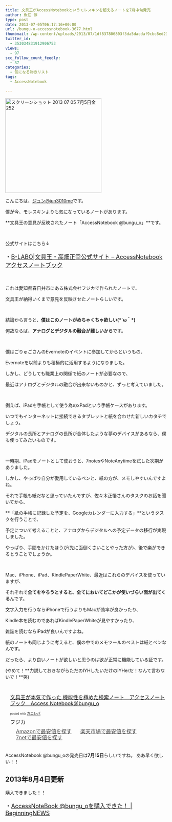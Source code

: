 ```yaml
---
title: 文具王がAccessNotebookというモレスキンを超えるノートを7月中旬発売
author: 魚住 惇
type: post
date: 2013-07-05T06:17:16+00:00
url: /bungu-o-accessnotebook-3677.html
thumbnail: /wp-content/uploads/2013/07/1df837806803f3da5dacdaf9cbc8ed231.png
twitter_id:
  - 353034831912906753
views:
  - 97
scc_follow_count_feedly:
  - 37
categories:
  - 気になる物欲リスト
tags:
  - AccessNotebook

---
```

<img decoding="async" loading="lazy" title="スクリーンショット 2013-07-05 7月5日金252.png" alt="スクリーンショット 2013 07 05 7月5日金252" src="/wp-content/uploads/2013/07/1df837806803f3da5dacdaf9cbc8ed23.png" width="300" height="295" border="0" />

<!--more-->

こんにちは、[ジュン@jun3010me][1]です。

僕が今、モレスキンよりも気になっているノートがあります。

 **文具王の意見が反映されたノート「AccessNotebook @bungu_o」**です。

&nbsp;

公式サイトはこちら↓

<p style="font-size: 18px;">
  ・<a href="http://bungu-o.com/accessnotebook" target="_blank">B-LABO|文具王・高畑正幸公式サイト &#8211; AccessNotebook アクセスノートブック</a>
</p>

&nbsp;

これは愛知県春日井市にある株式会社フジカで作られたノートで、

文具王が納得いくまで意見を反映させたノートらしいです。

&nbsp;

結論から言うと、**僕はこのノートがめちゃくちゃ欲しい(\*´ω｀\*)**

何故ならば、**アナログとデジタルの融合が難しいから**です。

&nbsp;

僕はごりゅごさんのEvernoteのイベントに参加してからというもの、

Evernoteを以前よりも積極的に活用するようになりました。

しかし、どうしても職業上の関係で紙のノートが必要なので、

最近はアナログとデジタルの融合が出来ないものかと、ずっと考えていました。

&nbsp;

例えば、iPadを手帳として使う為のxPadという手帳ケースがあります。

いつでもインターネットに接続できるタブレットと紙を合わせた新しいカタチでしょう。

デジタルの長所とアナログの長所が合体したような夢のデバイスがあるなら、僕も使ってみたいものです。

&nbsp;

一時期、iPadをノートとして使おうと、7notesやNoteAnytimeを試した次期がありました。

しかし、やっぱり自分が愛用しているペンと、紙の方が、メモしやすいんですよね。

それで手帳も紙だなと思っていたんですが、佐々木正悟さんのタスクのお話を聞いてから、

**「紙の手帳に記録した予定を、Googleカレンダーに入力する」**というタスクを行うことで、

予定について考えることと、アナログからデジタルへの予定データの移行が実現しました。

やっぱり、手間をかけたほうが(先に面倒くさいことやった方が)、後で楽ができるとうことでしょうか。

&nbsp;

Mac、iPhone、iPad、KindlePaperWhite、最近はこれらのデバイスを使っていますが、

それぞれで**全てをやろうとすると、全てにおいてどこかが使いづらい面が出てくる**んです。

文字入力を行うならiPhoneで行うよりもMacが効率が良かったり、

Kindle本を読むのであればKindlePaperWhiteが見やすかったり、

雑誌を読むならiPadが良いんですよね。

紙のノートも同じように考えると、僕の中でのメモツールのベストは紙とペンなんです。

だったら、より良いノートが欲しいと思うのは欲が正常に機能している証です。

(やめて！**力説しておきながらただのIYHしたいだけのIYHerだ！なんて言わないで！**笑)

&nbsp;

<div class="kaerebalink-box" style="text-align: left; padding-bottom: 20px; font-size: medium; /zoom: 1; overflow: hidden;">
  <div class="kaerebalink-image" style="float: left; margin: 0 15px 10px 0;">
    <a href="http://www.amazon.co.jp/exec/obidos/ASIN/B00DV9UTEE/jn050191-22/ref=nosim/" target="_blank" rel="nofollow"><img decoding="async" style="border: none;" alt="" src="http://ecx.images-amazon.com/images/I/41sW0J7mt-L._SL160_.jpg" /></a>
  </div>
  <div class="kaerebalink-info" style="line-height: 120%; /zoom: 1; overflow: hidden;">
    <div class="kaerebalink-name" style="margin-bottom: 10px; line-height: 120%;">
      <a href="http://www.amazon.co.jp/exec/obidos/ASIN/B00DV9UTEE/jn050191-22/ref=nosim/" target="_blank" rel="nofollow">文具王が本気で作った 機能性を極めた検索ノート　アクセスノートブック　Access Notebook＠bungu_o</a></p>
      <div class="kaerebalink-powered-date" style="font-size: 8pt; margin-top: 5px; font-family: verdana; line-height: 120%;">
        posted with <a href="http://kaereba.com" target="_blank">カエレバ</a>
      </div>
    </div>
    <div class="kaerebalink-detail" style="margin-bottom: 5px;">
      フジカ
    </div>
    <div class="kaerebalink-link1" style="margin-top: 10px; opacity: .80; filter: alpha(opacity=80);">
      <div class="shoplinkamazon" style="display: inline; margin-right: 5px; background: url('http://img.yomereba.com/simple5.gif') 0 0 no-repeat; padding: 2px 0 2px 18px; white-space: nowrap;">
        <a title="アマゾン" href="http://www.amazon.co.jp/gp/search?keywords=%8C%9F%8D%F5%83m%81%5B%83g%20%83A%83N%83Z%83X%83m%81%5B%83g%83u%83b%83N%20Access%20Notebook%40bungu_o&__mk_ja_JP=%83J%83%5E%83J%83i&tag=jn050191-22" target="_blank" rel="nofollow">Amazonで最安値を探す</a>
      </div>
      <div class="shoplinkrakuten" style="display: inline; margin-right: 5px; background: url('http://img.yomereba.com/simple5.gif') 0 0 no-repeat; padding: 2px 0 2px 18px; white-space: nowrap;">
        <a title="楽天市場" href="http://hb.afl.rakuten.co.jp/hgc/0b392da9.3aef67b4.0b392daa.d09d4b3c/?pc=http%3A%2F%2Fsearch.rakuten.co.jp%2Fsearch%2Fmall%2F%25E6%25A4%259C%25E7%25B4%25A2%25E3%2583%258E%25E3%2583%25BC%25E3%2583%2588%2520%25E3%2582%25A2%25E3%2582%25AF%25E3%2582%25BB%25E3%2582%25B9%25E3%2583%258E%25E3%2583%25BC%25E3%2583%2588%25E3%2583%2596%25E3%2583%2583%25E3%2582%25AF%2520Access%2520Notebook%2540bungu_o%2F-%2Ff.1-p.1-s.2-sf.0-st.A-v.2%3Fx%3D0%26scid%3Daf_ich_link_urltxt%26m%3Dhttp%3A%2F%2Fm.rakuten.co.jp%2F" target="_blank" rel="nofollow">楽天市場で最安値を探す</a>
      </div>
      <div class="shoplinkseven" style="display: inline; margin-right: 5px; background: url('http://img.yomereba.com/simple5.gif') 0 0 no-repeat; padding: 2px 0 2px 18px; white-space: nowrap;">
        <a title="セブンネットショッピング" href="http://px.a8.net/svt/ejp?a8mat=25TN41+4Z7HV6+2N1Y+BW8O2&a8ejpredirect=http%3A%2F%2Fwww.7netshopping.jp%2Frelay%2Faffiliate%2FAnotherCompanyEntrance%2F%3FA8_PID%3Ds00000012319001%26VIEW_URL%3Dhttp%253A%252F%252Fwww.7netshopping.jp%252Fall%252Fsearch_result%252F-%252Fbprice%252Foff%252Fsort%252F0%252Fkword_in%252F%2525E6%2525A4%25259C%2525E7%2525B4%2525A2%2525E3%252583%25258E%2525E3%252583%2525BC%2525E3%252583%252588%252520%2525E3%252582%2525A2%2525E3%252582%2525AF%2525E3%252582%2525BB%2525E3%252582%2525B9%2525E3%252583%25258E%2525E3%252583%2525BC%2525E3%252583%252588%2525E3%252583%252596%2525E3%252583%252583%2525E3%252582%2525AF%252520Access%252520Notebook%252540bungu_o%252FallGoods%252Fon%252Fsubmit.x%252F30%252Fdisp_result%252F1%252Fsubmit.y%252F9%252Fprvlg%252Foff%252Fnobuy%252Fon%252FsetProduct%252Foff%252Foop%252Fon%252Fctgy%252Fall%252FfromKeywordSearch%252Ftrue" target="_blank" rel="nofollow">7netで最安値を探す</a>
      </div>
    </div>
  </div>
  <div class="booklink-footer" style="clear: left;">
  </div>
</div>

AccessNotebook @bungu_oの発売日は**7月15日**らしいですね。 ああ早く欲しい！！

## 2013年8月4日更新

購入できました！！

<p style="font-size: 18px;">
  ・<a rel="nofollow" href="http://192.168.11.200:8000/accessnotebook-iyh-4565.html" target="_blank">AccessNoteBook @bungu_oを購入できた！ | BeginningNEWS</a>
</p>

&nbsp;

 [1]: https://twitter.com/jun3010me